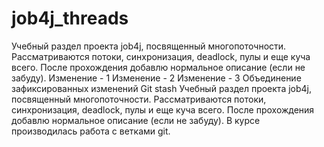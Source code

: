 # job4j_threads
Учебный раздел проекта job4j, посвященный многопоточности.
Рассматриваются потоки, синхронизация, deadlock, пулы и еще куча всего.
После прохождения добавлю нормальное описание (если не забуду).
Изменение - 1
Изменение - 2
Изменение - 3
Объединение зафиксированных изменений
Git stash
Учебный раздел проекта job4j, посвященный многопоточности. Рассматриваются потоки, синхронизация, deadlock, пулы и еще куча всего. После прохождения добавлю нормальное описание (если не забуду).
В курсе производилась работа с ветками git.

